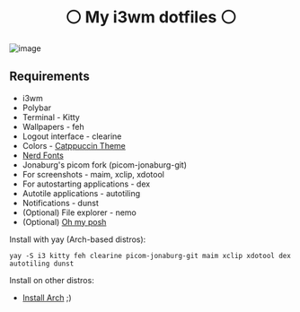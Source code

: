 <h1 align="center">⚪ My i3wm dotfiles ⚪</h1>

![image](https://user-images.githubusercontent.com/45101400/229283154-3d4702f8-1893-428a-b1a9-64bc5b71cd73.png)

## Requirements
* i3wm
* Polybar
* Terminal - Kitty
* Wallpapers - feh
* Logout interface - clearine
* Colors - [Catppuccin Theme](https://github.com/catppuccin/catppuccin)
* [Nerd Fonts](https://github.com/ryanoasis/nerd-fonts)
* Jonaburg's picom fork (picom-jonaburg-git)
* For screenshots - maim, xclip, xdotool
* For autostarting applications - dex
* Autotile applications - autotiling
* Notifications - dunst
* (Optional) File explorer - nemo
* (Optional) [Oh my posh](https://ohmyposh.dev/)

Install with yay (Arch-based distros):

```yay -S i3 kitty feh clearine picom-jonaburg-git maim xclip xdotool dex autotiling dunst```

Install on other distros:

 * [Install Arch](https://archlinux.org/download/) ;)
